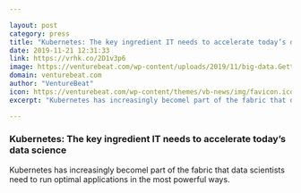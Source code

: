 ```yaml
---

layout: post
category: press
title: "Kubernetes: The key ingredient IT needs to accelerate today’s data science"
date: 2019-11-21 12:31:33
link: https://vrhk.co/2D1v3p6
image: https://venturebeat.com/wp-content/uploads/2019/11/big-data.GettyImages-1133714603.jpg?w=1200&strip=all
domain: venturebeat.com
author: "VentureBeat"
icon: https://venturebeat.com/wp-content/themes/vb-news/img/favicon.ico
excerpt: "Kubernetes has increasingly becomel part of the fabric that data scientists need to run optimal applications in the most powerful ways."

---
```


### Kubernetes: The key ingredient IT needs to accelerate today’s data science

Kubernetes has increasingly becomel part of the fabric that data scientists need to run optimal applications in the most powerful ways.